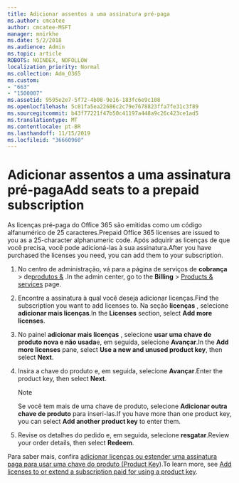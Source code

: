 ```yaml
---
title: Adicionar assentos a uma assinatura pré-paga
ms.author: cmcatee
author: cmcatee-MSFT
manager: mnirkhe
ms.date: 5/2/2018
ms.audience: Admin
ms.topic: article
ROBOTS: NOINDEX, NOFOLLOW
localization_priority: Normal
ms.collection: Adm_O365
ms.custom:
- "663"
- "1500007"
ms.assetid: 9595e2e7-5f72-4b08-9e16-183fc6e9c108
ms.openlocfilehash: 5c01fa5ea22686c2c79e7678823ffa7fe31c3f89
ms.sourcegitcommit: b43f77221f47b50c41197a448a9c26c423ce1ad5
ms.translationtype: MT
ms.contentlocale: pt-BR
ms.lasthandoff: 11/15/2019
ms.locfileid: "36660960"
---
```

# <a name="add-seats-to-a-prepaid-subscription"></a><span data-ttu-id="f33fb-102">Adicionar assentos a uma assinatura pré-paga</span><span class="sxs-lookup"><span data-stu-id="f33fb-102">Add seats to a prepaid subscription</span></span>

<span data-ttu-id="f33fb-103">As licenças pré-paga do Office 365 são emitidas como um código alfanumérico de 25 caracteres.</span><span class="sxs-lookup"><span data-stu-id="f33fb-103">Prepaid Office 365 licenses are issued to you as a 25-character alphanumeric code.</span></span> <span data-ttu-id="f33fb-104">Após adquirir as licenças de que você precisa, você pode adicioná-las à sua assinatura.</span><span class="sxs-lookup"><span data-stu-id="f33fb-104">After you have purchased the licenses you need, you can add them to your subscription.</span></span> 

1. <span data-ttu-id="f33fb-105">No centro de administração, vá para a página de serviços de **cobrança** > de[produtos &](https://go.microsoft.com/fwlink/p/?linkid=842054) .</span><span class="sxs-lookup"><span data-stu-id="f33fb-105">In the admin center, go to the **Billing** > [Products & services](https://go.microsoft.com/fwlink/p/?linkid=842054) page.</span></span>

2. <span data-ttu-id="f33fb-106">Encontre a assinatura à qual você deseja adicionar licenças.</span><span class="sxs-lookup"><span data-stu-id="f33fb-106">Find the subscription you want to add licenses to.</span></span> <span data-ttu-id="f33fb-107">Na seção **licenças** , selecione **adicionar mais licenças**.</span><span class="sxs-lookup"><span data-stu-id="f33fb-107">In the **Licenses** section, select **Add more licenses**.</span></span>

3. <span data-ttu-id="f33fb-108">No painel **adicionar mais licenças** , selecione **usar uma chave de produto nova e não usada**e, em seguida, selecione **Avançar**.</span><span class="sxs-lookup"><span data-stu-id="f33fb-108">In the **Add more licenses** pane, select **Use a new and unused product key**, then select **Next**.</span></span>

4. <span data-ttu-id="f33fb-109">Insira a chave do produto e, em seguida, selecione **Avançar**.</span><span class="sxs-lookup"><span data-stu-id="f33fb-109">Enter the product key, then select **Next**.</span></span>

    > [!NOTE]
    > <span data-ttu-id="f33fb-110">Se você tem mais de uma chave de produto, selecione **Adicionar outra chave de produto** para inseri-las.</span><span class="sxs-lookup"><span data-stu-id="f33fb-110">If you have more than one product key, you can select **Add another product key** to enter them.</span></span>

5. <span data-ttu-id="f33fb-111">Revise os detalhes do pedido e, em seguida, selecione **resgatar**.</span><span class="sxs-lookup"><span data-stu-id="f33fb-111">Review your order details, then select **Redeem**.</span></span>

<span data-ttu-id="f33fb-112">Para saber mais, confira [adicionar licenças ou estender uma assinatura paga para usar uma chave do produto (Product Key](https://docs.microsoft.com/office365/admin/misc/add-licenses-using-product-key)).</span><span class="sxs-lookup"><span data-stu-id="f33fb-112">To learn more, see [Add licenses to or extend a subscription paid for using a product key](https://docs.microsoft.com/office365/admin/misc/add-licenses-using-product-key).</span></span>